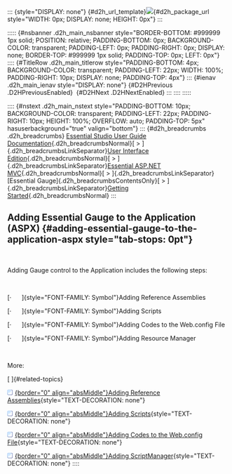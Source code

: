 ::: {style="DISPLAY: none"}
[](ms-xhelp:///?Id=d2h_url_template){#d2h_url_template}![](!package_url!){#d2h_package_url style="WIDTH: 0px; DISPLAY: none; HEIGHT: 0px"}
:::

::::: {#nsbanner .d2h_main_nsbanner style="BORDER-BOTTOM: #999999 1px solid; POSITION: relative; PADDING-BOTTOM: 0px; BACKGROUND-COLOR: transparent; PADDING-LEFT: 0px; PADDING-RIGHT: 0px; DISPLAY: none; BORDER-TOP: #999999 1px solid; PADDING-TOP: 0px; LEFT: 0px"}
:::: {#TitleRow .d2h_main_titlerow style="PADDING-BOTTOM: 4px; BACKGROUND-COLOR: transparent; PADDING-LEFT: 22px; WIDTH: 100%; PADDING-RIGHT: 10px; DISPLAY: none; PADDING-TOP: 4px"}
::: {#ienav .d2h_main_ienav style="DISPLAY: none"}
[](ms-xhelp:///?Id=6834c33a-4fc2-4ae3-be13-d28adc834153){#D2HPrevious .D2HPreviousEnabled}  [](ms-xhelp:///?Id=95ec85d3-355a-4876-80bd-072b6f387126){#D2HNext .D2HNextEnabled}
:::
::::
:::::

:::: {#nstext .d2h_main_nstext style="PADDING-BOTTOM: 10px; BACKGROUND-COLOR: transparent; PADDING-LEFT: 22px; PADDING-RIGHT: 10px; HEIGHT: 100%; OVERFLOW: auto; PADDING-TOP: 5px" hasuserbackground="true" valign="bottom"}
::: {#d2h_breadcrumbs .d2h_breadcrumbs}
[Essential Studio User Guide Documentation](ms-xhelp:///?Id=12457748-09e3-4d74-a240-8e049cedf030){.d2h_breadcrumbsNormal}[ \> ]{.d2h_breadcrumbsLinkSeparator}[User Interface Edition](ms-xhelp:///?Id=c29296b7-531c-413b-a0ec-488ca1f7f669){.d2h_breadcrumbsNormal}[ \> ]{.d2h_breadcrumbsLinkSeparator}[Essential ASP.NET MVC](ms-xhelp:///?Id=4b14e7d1-65c4-4f67-b1aa-2c37709905a5){.d2h_breadcrumbsNormal}[ \> ]{.d2h_breadcrumbsLinkSeparator}[Essential Gauge]{.d2h_breadcrumbsContentsOnly}[ \> ]{.d2h_breadcrumbsLinkSeparator}[Getting Started](ms-xhelp:///?Id=0eb97268-6d10-4db1-8ac8-dab54249067e){.d2h_breadcrumbsNormal}
:::

## Adding Essential Gauge to the Application (ASPX) {#adding-essential-gauge-to-the-application-aspx style="tab-stops: 0pt"}

 

Adding Gauge control to the Application includes the following steps:

 

[·      ]{style="FONT-FAMILY: Symbol"}Adding Reference Assemblies

[·      ]{style="FONT-FAMILY: Symbol"}Adding Scripts

[·      ]{style="FONT-FAMILY: Symbol"}Adding Codes to the Web.config File

[·      ]{style="FONT-FAMILY: Symbol"}Adding Resource Manager

 

More:

[ ]{#related-topics}

[![](button.gif){border="0" align="absMiddle"}Adding Reference Assemblies](ms-xhelp:///?Id=95ec85d3-355a-4876-80bd-072b6f387126){style="TEXT-DECORATION: none"}

[![](button.gif){border="0" align="absMiddle"}Adding Scripts](ms-xhelp:///?Id=8b71e44f-5a78-4db1-b2e6-21901aa93fda){style="TEXT-DECORATION: none"}

[![](button.gif){border="0" align="absMiddle"}Adding Codes to the Web.config File](ms-xhelp:///?Id=082824f2-1a1d-405e-a199-c186ff405637){style="TEXT-DECORATION: none"}

[![](button.gif){border="0" align="absMiddle"}Adding ScriptManager](ms-xhelp:///?Id=ef8eb04d-f7ff-4a20-b454-28e7b0596c69){style="TEXT-DECORATION: none"}
::::

